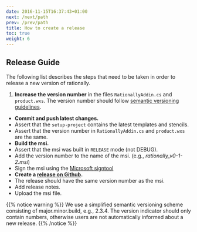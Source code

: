 ```yaml
---
date: 2016-11-15T16:37:43+01:00
next: /next/path
prev: /prev/path
title: How to create a release
toc: true
weight: 6
---
```

## Release Guide

The following list describes the steps that need to be taken in order to release a new version of rationally.

1. **Increase the version number** in the files `RationallyAddin.cs` and `product.wxs`. The version number should follow  [semantic versioning guidelines](http://semver.org/). 
* **Commit and push latest changes.**
* Assert that the `setup-project` contains the latest templates and stencils.
* Assert that the version number in `RationallyAddin.cs` and `product.wxs` are the same.
* **Build the msi.**
* Assert that the msi was built in `RELEASE` mode (not DEBUG).
* Add the version number to the name of the msi. (e.g., *rationally_v0-1-2.msi*)
* Sign the msi using the [Microsoft signtool](https://msdn.microsoft.com/de-de/library/8s9b9yaz(v=vs.110).aspx)
* **Create a [release on Github](https://github.com/rationally/rationally_visio/releases).**
* The release should have the same version number as the msi.
* Add release notes.
* Upload the msi file.

{{% notice warning %}} We use a simplified semantic versioning scheme consisting of major.minor.build, e.g., 2.3.4. The version indicator should only contain numbers, otherwise users are not automatically informed about a new release. {{% /notice %}}
